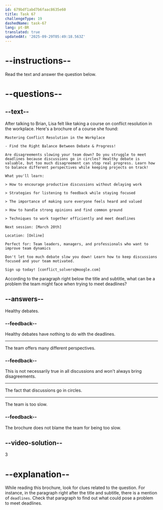 ```yaml
---
id: 679bdf1abd7b6faac8635e60
title: Task 67
challengeType: 19
dashedName: task-67
lang: pt-BR
translated: true
updatedAt: '2025-09-29T05:49:18.563Z'
---
```


<!-- READING -->

# --instructions--

Read the text and answer the question below.

# --questions--

## --text--

After talking to Brian, Lisa felt like taking a course on conflict resolution in the workplace. Here's a brochure of a course she found:

`Mastering Conflict Resolution in the Workplace`

`- Find the Right Balance Between Debate & Progress!`

`Are disagreements slowing your team down? Do you struggle to meet deadlines because discussions go in circles? Healthy debate is valuable, but too much disagreement can stop real progress. Learn how to balance different perspectives while keeping projects on track!`

`What you'll learn:`

`> How to encourage productive discussions without delaying work`

`> Strategies for listening to feedback while staying focused`

`> The importance of making sure everyone feels heard and valued`

`> How to handle strong opinions and find common ground`

`> Techniques to work together efficiently and meet deadlines`

`Next session: [March 20th]`

`Location: [Online]`

`Perfect for: Team leaders, managers, and professionals who want to improve team dynamics`

`Don't let too much debate slow you down! Learn how to keep discussions focused and your team motivated.`

`Sign up today! [conflict_solvers@moogle.com]`

According to the paragraph right below the title and subtitle, what can be a problem the team might face when trying to meet deadlines?

## --answers--

Healthy debates.

### --feedback--

Healthy debates have nothing to do with the deadlines.

---

The team offers many different perspectives.

### --feedback--

This is not necessarily true in all discussions and won't always bring disagreements.

---

The fact that discussions go in circles.

---

The team is too slow. 

### --feedback--

The brochure does not blame the team for being too slow.

## --video-solution--

3

# --explanation--

While reading this brochure, look for clues related to the question. For instance, in the paragraph right after the title and subtitle, there is a mention of `deadlines`. Check that paragraph to find out what could pose a problem to meet deadlines.
